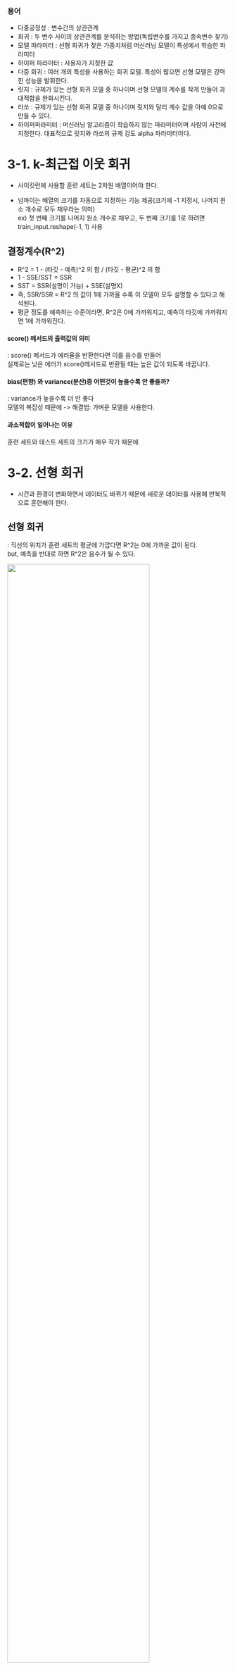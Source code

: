 ### 용어
- 다중공정성 : 변수간의 상관관계
- 회귀 : 두 변수 사이의 상관관계를 분석하는 방법(독립변수를 가지고 종속변수 찾기)
- 모델 파라미터 : 선형 회귀가 찾은 가중치처럼 머신러닝 모델이 특성에서 학습한 파라미터
- 하이퍼 파라미터 : 사용자가 지정한 값
- 다중 회귀 : 여러 개의 특성을 사용하는 회귀 모델. 특성이 많으면 선형 모델은 강력한 성능을 발휘한다.
- 릿지 : 규제가 있는 선형 회귀 모델 중 하나이며 선형 모델의 계수를 작게 만들어 과대적합을 완화시킨다.
- 라쏘 : 규제가 있는 선형 회귀 모델 중 하나이며 릿지와 달리 계수 값을 아예 0으로 만들 수 있다.
- 하이퍼파라미터 : 머신러닝 알고리즘이 학습하지 않는 파라미터이며 사람이 사전에 지정한다. 대표적으로 릿지와 라쏘의 규제 강도 alpha 파라미터이다.

# 3-1. k-최근접 이웃 회귀  

- 사이킷런에 사용할 훈련 세트는 2차원 배열이어야 한다.  

- 넘파이는 배열의 크기를 자동으로 지정하는 기능 제공(크기에 -1 지정시, 나머지 원소 개수로 모두 채우라는 의미)  
  ex) 첫 번째 크기를 나머지 원소 개수로 채우고, 두 번째 크기를 1로 하려면 train_input.reshape(-1, 1) 사용

## 결정계수(R^2)
- R^2 = 1 - (타깃 - 예측)^2 의 합 / (타깃 - 평균)^2 의 합
- 1 - SSE/SST = SSR
- SST = SSR(설명이 가능) + SSE(설명X)
- 즉, SSR/SSR = R^2 의 값이 1에 가까울 수록 이 모델이 모두 설명할 수 있다고 해석된다.
- 평균 정도를 예측하는 수준이라면, R^2은 0에 가까워지고, 예측이 타깃에 가까워지면 1에 가까워진다.
  
#### score() 메서드의 출력값의 의미  
: score() 메서드가 에러율을 반환한다면 이를 음수를 만들어  
실제로는 낮은 에러가 score()메서드로 반환될 때는 높은 값이 되도록 바꿉니다.

#### bias(편향) 와 variance(분산)중 어떤것이 높을수록 안 좋을까?
: variance가 높을수록 더 안 좋다  
모델의 복잡성 때문에 -> 해결법: 가벼운 모델을 사용한다. 

#### 과소적합이 일어나는 이유
훈련 세트와 테스트 세트의 크기가 매우 작기 때문에


# 3-2. 선형 회귀
- 시간과 환경이 변화하면서 데이터도 바뀌기 때문에 새로운 데이터를 사용해 반복적으로 훈련해야 한다.

## 선형 회귀  
: 직선의 위치가 훈련 세트의 평균에 가깝다면 R^2는 0에 가까운 값이 된다.  
but, 예측을 반대로 하면 R^2은 음수가 될 수 있다. 

<img width="80%" src="https://github.com/kw-chi-community/CHIC_24_machine-learning-study/assets/73346564/0e444b61-72f8-4784-a987-70a7de402400"/>

- LinearRegression 클래스가 찾은 기울기 a 와 y절편 b는 lr 객체의 coef_ 와 intercept_ 속성에 저장되어 있다.
- coef_ 속성 이름에서 알 수 있듯이 머신러닝에서 기울기를 종종 계수(coefficient) 또는 가중치(weigt)라고 부른다.

## 다항 회귀
: 다항식을 사용하여 특성과 타깃 사이의 관계를 나타낸다. 이 함수는 비선형일 수 있지만 선형 회귀로 표현할 수 있다. 
- 2차 방정식의 그래프를 그리려면 제곱한 항이 훈련 세트에 추가 되어야 한다.  
ex. 원래 특성인 길이를 제곱하여 추가했기 때문에 훈련 세트와 테스트 세트 모두 열이 2개로 늘어났다.  
주목할 점은, 2차 방정식 그래프를 찾기 위해 훈련 세트에 제곱 항을 추가했지만, 타깃값은 그대로 사용한다는 것이다. 목표하는 값은 어떤 그래프를 훈련하든지 바꿀 필요가 없다. 단, 제곱한 값과 원래 길이를 함께 넣어주어야 한다. 

> #### 2차 방정식도 선형 회귀라고 하나요?
> 제곱한 길이를 간단히 다른 변수로 치환하여서 진행하면 선형 관계로 표현 할 수 있다.

# 3-3 특성 공학과 규제  
- 특성이 많은 고차원에서는 선형 회귀가 매우 복잡한 모델이 될 수 있다.
> #### include_bias = False 는 꼭 지정해야 하는지?
> include_bias = False로 지정하지 않아도 사이킷런 모델은 자동으로 특성에 추가된 절편 항을 무시

#### 릿지(Ridge)
: 릿지는 계수를 제곱한 값을 기준으로 규제를 적용

#### 라쏘(Lasso)
: 라쏘는 계수의 절댓값을 기준으로 규제를 적용

> 일반적으로, 릿지를 더 선호한다.  
> 두 알고리즘 모두 계수의 크기를 줄이지만, 라쏘의 경우 아예 0으로 만들 수 있기 떄문이다.  
> 이러한 라쏘의 특징 때문에 라쏘 모델을 유용한 특성을 골라내는 용도로도 사용할 수 있다.



